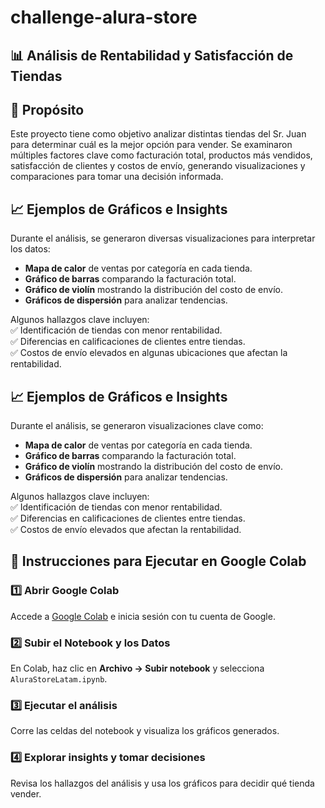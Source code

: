 # challenge-alura-store

## 📊 Análisis de Rentabilidad y Satisfacción de Tiendas  

## 📌 Propósito  
Este proyecto tiene como objetivo analizar distintas tiendas del Sr. Juan para determinar cuál es la mejor opción para vender. Se examinaron múltiples factores clave como facturación total, productos más vendidos, satisfacción de clientes y costos de envío, generando visualizaciones y comparaciones para tomar una decisión informada.  

## 📈 Ejemplos de Gráficos e Insights  
Durante el análisis, se generaron diversas visualizaciones para interpretar los datos:  
- **Mapa de calor** de ventas por categoría en cada tienda.  
- **Gráfico de barras** comparando la facturación total.  
- **Gráfico de violín** mostrando la distribución del costo de envío.  
- **Gráficos de dispersión** para analizar tendencias.  

Algunos hallazgos clave incluyen:  
✅ Identificación de tiendas con menor rentabilidad.  
✅ Diferencias en calificaciones de clientes entre tiendas.  
✅ Costos de envío elevados en algunas ubicaciones que afectan la rentabilidad.  

## 📈 Ejemplos de Gráficos e Insights  
Durante el análisis, se generaron visualizaciones clave como:  
- **Mapa de calor** de ventas por categoría en cada tienda.  
- **Gráfico de barras** comparando la facturación total.  
- **Gráfico de violín** mostrando la distribución del costo de envío.  
- **Gráficos de dispersión** para analizar tendencias.  

Algunos hallazgos clave incluyen:  
✅ Identificación de tiendas con menor rentabilidad.  
✅ Diferencias en calificaciones de clientes entre tiendas.  
✅ Costos de envío elevados que afectan la rentabilidad.  

## 🚀 Instrucciones para Ejecutar en Google Colab  

### 1️⃣ **Abrir Google Colab**  
Accede a [Google Colab](https://colab.research.google.com/) e inicia sesión con tu cuenta de Google.  

### 2️⃣ **Subir el Notebook y los Datos**  
En Colab, haz clic en **Archivo → Subir notebook** y selecciona `AluraStoreLatam.ipynb`.  

### 3️⃣ Ejecutar el análisis
Corre las celdas del notebook y visualiza los gráficos generados.

### 4️⃣ Explorar insights y tomar decisiones
Revisa los hallazgos del análisis y usa los gráficos para decidir qué tienda vender.
